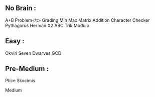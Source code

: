 No Brain :
------------------
A+B Problem<\t>
Grading
Min Max
Matrix Addition
Character Checker
Pythagorus
Herman
X2
ABC
Trik
Modulo

Easy :
------------------
Okviri
Seven Dwarves
GCD

Pre-Medium :
------------------
Ptice
Skocimis

Medium
